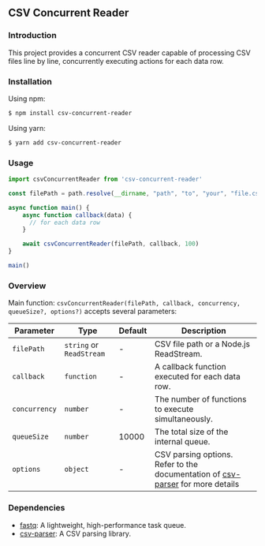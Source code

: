 ## CSV Concurrent Reader

### Introduction
This project provides a concurrent CSV reader capable of processing CSV files line by line, concurrently executing actions for each data row.

### Installation

Using npm:
```zsh
$ npm install csv-concurrent-reader
```

Using yarn:
```zsh
$ yarn add csv-concurrent-reader
```

### Usage
```javascript
import csvConcurrentReader from 'csv-concurrent-reader'

const filePath = path.resolve(__dirname, "path", "to", "your", "file.csv")

async function main() {
    async function callback(data) {
      // for each data row  
    }

    await csvConcurrentReader(filePath, callback, 100)
}

main()

```

### Overview
Main function: `csvConcurrentReader(filePath, callback, concurrency, queueSize?, options?)` accepts several parameters:

| Parameter    | Type                       | Default   | Description                                                                                                               |
|--------------|----------------------------|-----------|---------------------------------------------------------------------------------------------------------------------------|
| `filePath`   | `string` or `ReadStream`   |     -     | CSV file path or a Node.js ReadStream.                                                                                    |
| `callback`   | `function`                 |     -     | A callback function executed for each data row.                                                                           |
| `concurrency`| `number`                   |     -     | The number of functions to execute simultaneously.                                                                        |
| `queueSize`  | `number`                   |   10000   | The total size of the internal queue.                                                                                     |
| `options`    | `object`                   |     -     | CSV parsing options. Refer to the documentation of [csv-parser](https://github.com/mafintosh/csv-parser) for more details |

### Dependencies
- [fastq](https://github.com/mcollina/fastq): A lightweight, high-performance task queue.
- [csv-parser](https://github.com/mafintosh/csv-parser): A CSV parsing library.
